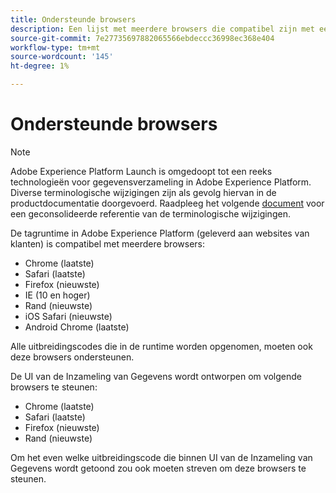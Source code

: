```yaml
---
title: Ondersteunde browsers
description: Een lijst met meerdere browsers die compatibel zijn met een Adobe Experience Platform-tagruntime.
source-git-commit: 7e27735697882065566ebdeccc36998ec368e404
workflow-type: tm+mt
source-wordcount: '145'
ht-degree: 1%

---
```


# Ondersteunde browsers

>[!NOTE]
>
>Adobe Experience Platform Launch is omgedoopt tot een reeks technologieën voor gegevensverzameling in Adobe Experience Platform. Diverse terminologische wijzigingen zijn als gevolg hiervan in de productdocumentatie doorgevoerd. Raadpleeg het volgende [document](../term-updates.md) voor een geconsolideerde referentie van de terminologische wijzigingen.

De tagruntime in Adobe Experience Platform (geleverd aan websites van klanten) is compatibel met meerdere browsers:

- Chrome (laatste)
- Safari (laatste)
- Firefox (nieuwste)
- IE (10 en hoger)
- Rand (nieuwste)
- iOS Safari (nieuwste)
- Android Chrome (laatste)

Alle uitbreidingscodes die in de runtime worden opgenomen, moeten ook deze browsers ondersteunen.

De UI van de Inzameling van Gegevens wordt ontworpen om volgende browsers te steunen:

- Chrome (laatste)
- Safari (laatste)
- Firefox (nieuwste)
- Rand (nieuwste)

Om het even welke uitbreidingscode die binnen UI van de Inzameling van Gegevens wordt getoond zou ook moeten streven om deze browsers te steunen.

